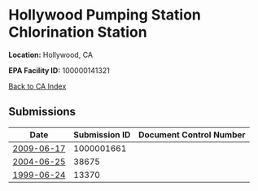 # Hollywood Pumping Station Chlorination Station

**Location:** Hollywood, CA

**EPA Facility ID:** 100000141321

[Back to CA Index](../../index.md)

## Submissions

| Date | Submission ID | Document Control Number |
|------|--------------|-------------------------|
| [2009-06-17](submissions/1000001661.md) | 1000001661 |  |
| [2004-06-25](submissions/38675.md) | 38675 |  |
| [1999-06-24](submissions/13370.md) | 13370 |  |
